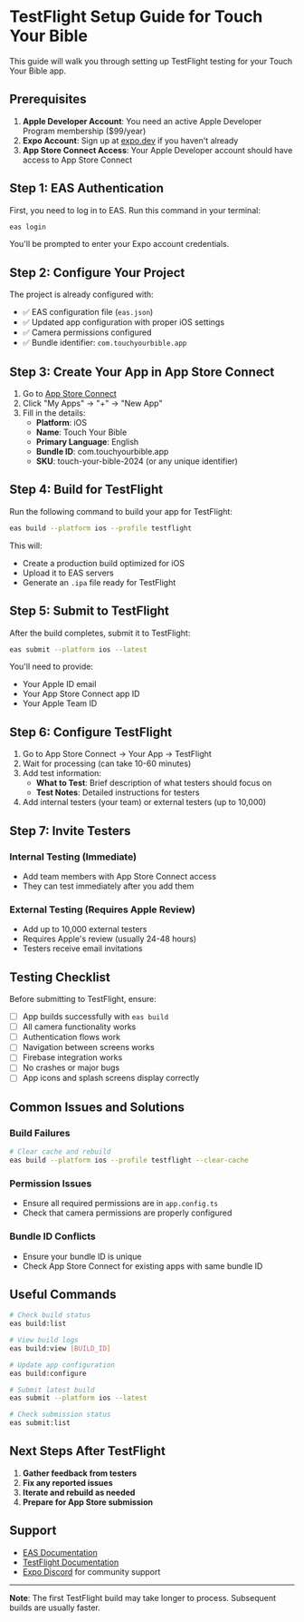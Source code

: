 # TestFlight Setup Guide for Touch Your Bible

This guide will walk you through setting up TestFlight testing for your Touch Your Bible app.

## Prerequisites

1. **Apple Developer Account**: You need an active Apple Developer Program membership ($99/year)
2. **Expo Account**: Sign up at [expo.dev](https://expo.dev) if you haven't already
3. **App Store Connect Access**: Your Apple Developer account should have access to App Store Connect

## Step 1: EAS Authentication

First, you need to log in to EAS. Run this command in your terminal:

```bash
eas login
```

You'll be prompted to enter your Expo account credentials.

## Step 2: Configure Your Project

The project is already configured with:
- ✅ EAS configuration file (`eas.json`)
- ✅ Updated app configuration with proper iOS settings
- ✅ Camera permissions configured
- ✅ Bundle identifier: `com.touchyourbible.app`

## Step 3: Create Your App in App Store Connect

1. Go to [App Store Connect](https://appstoreconnect.apple.com)
2. Click "My Apps" → "+" → "New App"
3. Fill in the details:
   - **Platform**: iOS
   - **Name**: Touch Your Bible
   - **Primary Language**: English
   - **Bundle ID**: com.touchyourbible.app
   - **SKU**: touch-your-bible-2024 (or any unique identifier)

## Step 4: Build for TestFlight

Run the following command to build your app for TestFlight:

```bash
eas build --platform ios --profile testflight
```

This will:
- Create a production build optimized for iOS
- Upload it to EAS servers
- Generate an `.ipa` file ready for TestFlight

## Step 5: Submit to TestFlight

After the build completes, submit it to TestFlight:

```bash
eas submit --platform ios --latest
```

You'll need to provide:
- Your Apple ID email
- Your App Store Connect app ID
- Your Apple Team ID

## Step 6: Configure TestFlight

1. Go to App Store Connect → Your App → TestFlight
2. Wait for processing (can take 10-60 minutes)
3. Add test information:
   - **What to Test**: Brief description of what testers should focus on
   - **Test Notes**: Detailed instructions for testers
4. Add internal testers (your team) or external testers (up to 10,000)

## Step 7: Invite Testers

### Internal Testing (Immediate)
- Add team members with App Store Connect access
- They can test immediately after you add them

### External Testing (Requires Apple Review)
- Add up to 10,000 external testers
- Requires Apple's review (usually 24-48 hours)
- Testers receive email invitations

## Testing Checklist

Before submitting to TestFlight, ensure:

- [ ] App builds successfully with `eas build`
- [ ] All camera functionality works
- [ ] Authentication flows work
- [ ] Navigation between screens works
- [ ] Firebase integration works
- [ ] No crashes or major bugs
- [ ] App icons and splash screens display correctly

## Common Issues and Solutions

### Build Failures
```bash
# Clear cache and rebuild
eas build --platform ios --profile testflight --clear-cache
```

### Permission Issues
- Ensure all required permissions are in `app.config.ts`
- Check that camera permissions are properly configured

### Bundle ID Conflicts
- Ensure your bundle ID is unique
- Check App Store Connect for existing apps with same bundle ID

## Useful Commands

```bash
# Check build status
eas build:list

# View build logs
eas build:view [BUILD_ID]

# Update app configuration
eas build:configure

# Submit latest build
eas submit --platform ios --latest

# Check submission status
eas submit:list
```

## Next Steps After TestFlight

1. **Gather feedback from testers**
2. **Fix any reported issues**
3. **Iterate and rebuild as needed**
4. **Prepare for App Store submission**

## Support

- [EAS Documentation](https://docs.expo.dev/build/introduction/)
- [TestFlight Documentation](https://developer.apple.com/testflight/)
- [Expo Discord](https://discord.gg/expo) for community support

---

**Note**: The first TestFlight build may take longer to process. Subsequent builds are usually faster.
